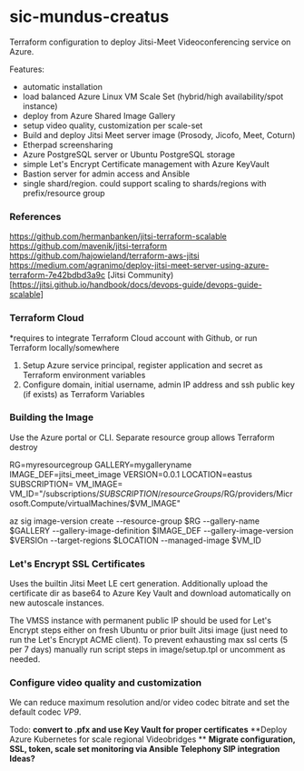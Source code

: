 # sic-mundus-creatus

Terraform configuration to deploy Jitsi-Meet Videoconferencing service on Azure.


Features:

* automatic installation
* load balanced Azure Linux VM Scale Set (hybrid/high availability/spot instance) 
* deploy from Azure Shared Image Gallery
* setup video quality, customization per scale-set
* Build and deploy Jitsi Meet server image (Prosody, Jicofo, Meet, Coturn) 
* Etherpad screensharing
* Azure PostgreSQL server or Ubuntu PostgreSQL storage
* simple Let's Encrypt Certificate management with Azure KeyVault
* Bastion server for admin access and Ansible
* single shard/region. could support scaling to shards/regions with prefix/resource group


### References

https://github.com/hermanbanken/jitsi-terraform-scalable
https://github.com/mavenik/jitsi-terraform
https://github.com/hajowieland/terraform-aws-jitsi
https://medium.com/agranimo/deploy-jitsi-meet-server-using-azure-terraform-7e42bdbd3a9c
[Jitsi Community)[https://jitsi.github.io/handbook/docs/devops-guide/devops-guide-scalable]


### Terraform Cloud

*requires to integrate Terraform Cloud account with Github, or run Terraform locally/somewhere

1. Setup Azure service principal, register application and secret as Terraform environment variables
2. Configure domain, initial username, admin IP address and ssh public key (if exists) as Terraform Variables


### Building the Image

Use the Azure portal or CLI. Separate resource group allows Terraform destroy 

RG=myresourcegroup
GALLERY=mygalleryname
IMAGE_DEF=jitsi_meet_image
VERSION=0.0.1
LOCATION=eastus
SUBSCRIPTION=
VM_IMAGE=
VM_ID="/subscriptions/$SUBSCRIPTION/resourceGroups/$RG/providers/Microsoft.Compute/virtualMachines/$VM_IMAGE"

az sig image-version create --resource-group $RG --gallery-name $GALLERY --gallery-image-definition $IMAGE_DEF --gallery-image-version $VERSIOn --target-regions $LOCATION --managed-image $VM_ID


### Let's Encrypt SSL Certificates

Uses the builtin Jitsi Meet LE cert generation. Additionally upload the certificate dir as base64 to Azure Key Vault and download automatically on new autoscale instances. 

The VMSS instance with permanent public IP should be used for Let's Encrypt steps either on fresh Ubuntu or prior built Jitsi image (just need to run the Let's Encrypt ACME client). To prevent exhausting max ssl certs (5 per 7 days) manually run script steps in image/setup.tpl or uncomment as needed.


### Configure video quality and customization

We can reduce maximum resolution and/or video codec bitrate and set the default codec *VP9*.

Todo: 
**convert to .pfx and use Key Vault for proper certificates**
**Deploy Azure Kubernetes for scale regional Videobridges **
**Migrate configuration, SSL, token, scale set monitoring via Ansible**
**Telephony SIP integration**
**Ideas?**


